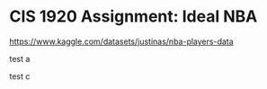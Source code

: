 # CIS 1920 Assignment: Ideal NBA

https://www.kaggle.com/datasets/justinas/nba-players-data


test a



test c
